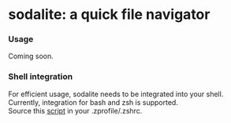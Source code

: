 # sodalite: a quick file navigator


### Usage

Coming soon.

### Shell integration
For efficient usage, sodalite needs to be integrated into your shell. 
Currently, integration for bash and zsh is supported.  
Source this [script](util/shell-integration.sh) in your .zprofile/.zshrc.
